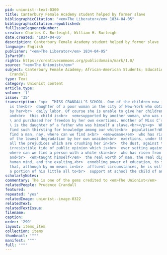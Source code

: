 ```yaml
---
pid: unionist--text-0300
title: Canterbury Female Academy student helped by former slave
bibliographicCitation: "<em>The Liberator</em> 1834-04-05"
bibliographicCitation.republished: 
fullIssueSequenceNumber: 
creator: Charles C. Burleighl, William H. Burleigh
date.created: '1834-04-05'
description: Canterbury Female Academy student helped by former slave
language: English
publisher: "<em>The Liberator</em> 1834-04-05"
IsPartOf: 
rights: https://creativecommons.org/publicdomain/mark/1.0/
source: "<em>The Unionist</em>"
subject: Canterbury Female Academy; African-American Students; Education; Race; Prudence
  Crandall
type: Text
category: Unionist content
article.type: 
volume: '1'
issue: '35'
transcription: "<p>  “MISS CRANDALL’S SCHOOL. One of the children now in that school
  is the<br>  daughter of a poor woman in the city of New-York who obtains a living
  by her<br>  daily labor. Of course she is unable to give her children an education,
  and<br>  this child is<br>  <em>supported by another woman, who was once a slave,</em>
  \ and purchased her freedom by her own exertions. Another of Miss C’s scholars<br>
  \ is the daughter of a father who was himself a slave.<br></p><p>  Where can we
  find such thirsting for knowledge among our white<br>  population?—Where can we
  find a man, nay, where can we find a<br>  <em>woman</em>  who has risen from a state
  of the lowest degradation by her own unaided<br>  exertions, under the weight of
  all the prejudices which are crushing her in<br>  the dust, against the seemingly
  irresistible tide of public opinion which is<br>  ever setting against her—I say,
  where can we find a person with a white skin<br>  who has risen from such a situation,
  and<br>  <em>taught himself</em>  the real worth of man, the real dignity of the
  human mind, and the exalting,<br>  ennobling power of education, to such as extent
  that, although by no means in<br>  affluent circumstances, he is willing to spend
  a portion of his little all to<br>  support at school the child of an indigent neighbor?”<br></p><p></p>"
scholarlyNotes: 
commentary: The is one of the gems credited to <em>The Unionist</em>
relatedPeople: Prudence Crandall
featured: 
repeated: 'yes'
relatedImage: unionist--image-0322
relatedText: 
relatedTextIssue: 
filename: 
caption: 
order: '299'
layout: items_item
collection: items
thumbnail: '""'
manifest: '""'
full: '""'
---
```

